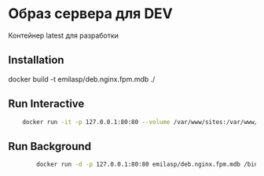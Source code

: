 Образ сервера для DEV
=============================

Контейнер latest  для разработки

Installation
------------

docker build -t emilasp/deb.nginx.fpm.mdb ./

Run Interactive
--------------------------

```bash
	docker run -it -p 127.0.0.1:80:80 --volume /var/www/sites:/var/www/sites  emilasp/deb.nginx.fpm.mdb /bin/bash
```

Run Background
--------------------------

```bash
        docker run -d -p 127.0.0.1:80:80 emilasp/deb.nginx.fpm.mdb /bin/bash
```
	
